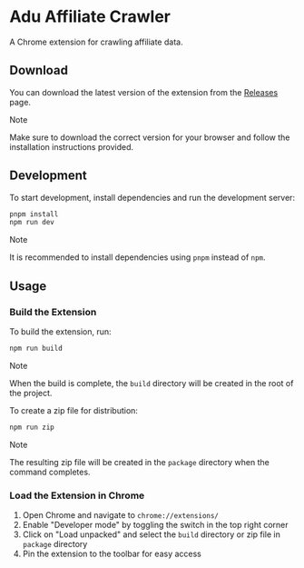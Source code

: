 # Adu Affiliate Crawler

A Chrome extension for crawling affiliate data.

## Download

You can download the latest version of the extension from the [Releases](https://github.com/hdevlinz/tiktok-affiliate-crawler/releases) page.

> [!NOTE]
> Make sure to download the correct version for your browser and follow the installation instructions provided.

## Development

To start development, install dependencies and run the development server:

```sh
pnpm install
npm run dev
```

> [!NOTE]
> It is recommended to install dependencies using `pnpm` instead of `npm`.

## Usage

### Build the Extension

To build the extension, run:

```sh
npm run build
```

> [!NOTE]
> When the build is complete, the `build` directory will be created in the root of the project.

To create a zip file for distribution:

```sh
npm run zip
```

> [!NOTE]
> The resulting zip file will be created in the `package` directory when the command completes.

### Load the Extension in Chrome

1. Open Chrome and navigate to `chrome://extensions/`
2. Enable "Developer mode" by toggling the switch in the top right corner
3. Click on "Load unpacked" and select the `build` directory or zip file in `package` directory
4. Pin the extension to the toolbar for easy access

